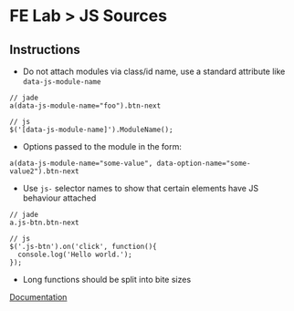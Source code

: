 FE Lab > JS Sources
=================

Instructions
-------------

- Do not attach modules via class/id name, use a standard attribute like `data-js-module-name`
```
// jade
a(data-js-module-name="foo").btn-next

// js
$('[data-js-module-name]').ModuleName();
```

- Options passed to the module in the form:
```
a(data-js-module-name="some-value", data-option-name="some-value2").btn-next
```

- Use `js-` selector names to show that certain elements have JS behaviour attached  
``` 
// jade
a.js-btn.btn-next

// js
$('.js-btn').on('click', function(){
  console.log('Hello world.');
});
```

- Long functions should be split into bite sizes

[Documentation](https://loweproferotech.atlassian.net/wiki/display/IL/The+JavaScript+Standard)